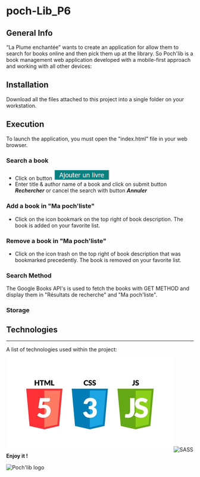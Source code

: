 # poch-Lib_P6

## General Info
“La Plume enchantée” wants to create an application for
allow them to search for books online and then pick them up at the
library.
So Poch'lib is a book management web application developed with a mobile-first approach and working with all other devices:

## Installation
Download all the files attached to this project into a single folder on your workstation.

## Execution
To launch the application, you must open the "index.html" file in your web browser.

### Search a book

- Click on button <img src="https://github.com/DevsHamada/poch-Lib_P6/blob/master/image/README/ajouter.PNG?raw=true"  width="150px">
- Enter title & author name of a book and click on submit button **_Rechercher_** or cancel the search with button **_Annuler_**

### Add a book in "Ma poch'liste"

- Click on the icon bookmark on the top right of book description. The book is added on your favorite list.

### Remove a book in "Ma poch'liste"

- Click on the icon trash on the top right of book description that was bookmarked precedently.
  The book is removed on your favorite list.

### Search Method

The Google Books API's is used to fetch the books with GET METHOD and display them in "Résultats de recherche" and "Ma poch'liste".

### Storage

## Technologies

---

A list of technologies used within the project:

<img src="https://raw.githubusercontent.com/DevsHamada/poch-Lib_P6/master/image/README/vasilyrosca190800069.jpg" alt="HTML5/css/js" ><img src="https://miro.medium.com/max/512/1*9U1toerFxB8aiFRreLxEUQ.png" alt="SASS" width="150px">
**Enjoy it !**

<img src="./assets/img/logo/logo.svg" alt="Poch'lib logo" width="150px">

